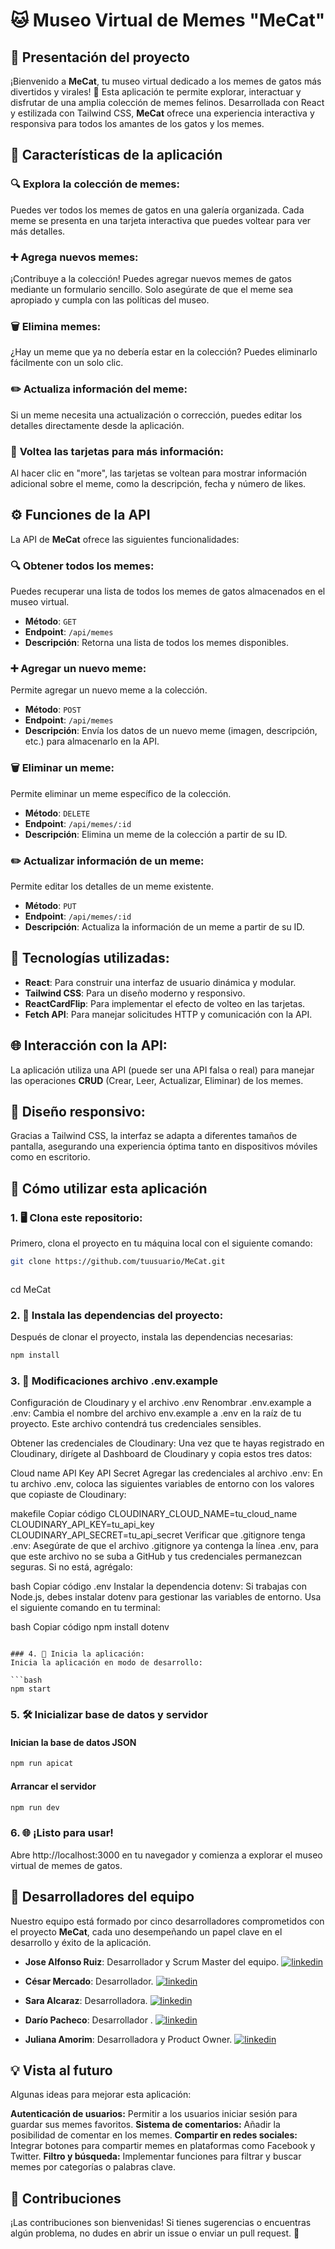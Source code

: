 # 🐱 **Museo Virtual de Memes "MeCat"**

## 📝 **Presentación del proyecto**

¡Bienvenido a **MeCat**, tu museo virtual dedicado a los memes de gatos más divertidos y virales! 🎉 Esta aplicación te permite explorar, interactuar y disfrutar de una amplia colección de memes felinos. Desarrollada con React y estilizada con Tailwind CSS, **MeCat** ofrece una experiencia interactiva y responsiva para todos los amantes de los gatos y los memes.

## 🚀 **Características de la aplicación**

### 🔍 **Explora la colección de memes:**

Puedes ver todos los memes de gatos en una galería organizada. Cada meme se presenta en una tarjeta interactiva que puedes voltear para ver más detalles.

### ➕ **Agrega nuevos memes:**

¡Contribuye a la colección! Puedes agregar nuevos memes de gatos mediante un formulario sencillo. Solo asegúrate de que el meme sea apropiado y cumpla con las políticas del museo.

### 🗑️ **Elimina memes:**

¿Hay un meme que ya no debería estar en la colección? Puedes eliminarlo fácilmente con un solo clic.

### ✏️ **Actualiza información del meme:**

Si un meme necesita una actualización o corrección, puedes editar los detalles directamente desde la aplicación.

### 🔄 **Voltea las tarjetas para más información:**

Al hacer clic en "more", las tarjetas se voltean para mostrar información adicional sobre el meme, como la descripción, fecha y número de likes.

## ⚙️ **Funciones de la API**

La API de **MeCat** ofrece las siguientes funcionalidades:

### 🔍 **Obtener todos los memes:**

Puedes recuperar una lista de todos los memes de gatos almacenados en el museo virtual.

- **Método**: `GET`
- **Endpoint**: `/api/memes`
- **Descripción**: Retorna una lista de todos los memes disponibles.

### ➕ **Agregar un nuevo meme:**

Permite agregar un nuevo meme a la colección.

- **Método**: `POST`
- **Endpoint**: `/api/memes`
- **Descripción**: Envía los datos de un nuevo meme (imagen, descripción, etc.) para almacenarlo en la API.

### 🗑️ **Eliminar un meme:**

Permite eliminar un meme específico de la colección.

- **Método**: `DELETE`
- **Endpoint**: `/api/memes/:id`
- **Descripción**: Elimina un meme de la colección a partir de su ID.

### ✏️ **Actualizar información de un meme:**

Permite editar los detalles de un meme existente.

- **Método**: `PUT`
- **Endpoint**: `/api/memes/:id`
- **Descripción**: Actualiza la información de un meme a partir de su ID.

## 🔧 **Tecnologías utilizadas:**

- **React**: Para construir una interfaz de usuario dinámica y modular.
- **Tailwind CSS**: Para un diseño moderno y responsivo.
- **ReactCardFlip**: Para implementar el efecto de volteo en las tarjetas.
- **Fetch API**: Para manejar solicitudes HTTP y comunicación con la API.

## 🌐 **Interacción con la API:**

La aplicación utiliza una API (puede ser una API falsa o real) para manejar las operaciones **CRUD** (Crear, Leer, Actualizar, Eliminar) de los memes.

## 🎨 **Diseño responsivo:**

Gracias a Tailwind CSS, la interfaz se adapta a diferentes tamaños de pantalla, asegurando una experiencia óptima tanto en dispositivos móviles como en escritorio.

## 🚀 **Cómo utilizar esta aplicación**

### 1. 🖥️ **Clona este repositorio:**

Primero, clona el proyecto en tu máquina local con el siguiente comando:

```bash
git clone https://github.com/tuusuario/MeCat.git
```


```bash git clone https://github.com/jruizndev/memecatmuseum.git
```
cd MeCat

### 2. 🔧 **Instala las dependencias del proyecto:**
Después de clonar el proyecto, instala las dependencias necesarias:

```bash
npm install
```
### 3. 🔩 Modificaciones archivo .env.example
Configuración de Cloudinary y el archivo .env
Renombrar .env.example a .env:
Cambia el nombre del archivo env.example a .env en la raíz de tu proyecto. Este archivo contendrá tus credenciales sensibles.

Obtener las credenciales de Cloudinary:
Una vez que te hayas registrado en Cloudinary, dirígete al Dashboard de Cloudinary y copia estos tres datos:

Cloud name
API Key
API Secret
Agregar las credenciales al archivo .env:
En tu archivo .env, coloca las siguientes variables de entorno con los valores que copiaste de Cloudinary:

makefile
Copiar código
CLOUDINARY_CLOUD_NAME=tu_cloud_name
CLOUDINARY_API_KEY=tu_api_key
CLOUDINARY_API_SECRET=tu_api_secret
Verificar que .gitignore tenga .env:
Asegúrate de que el archivo .gitignore ya contenga la línea .env, para que este archivo no se suba a GitHub y tus credenciales permanezcan seguras. Si no está, agrégalo:

bash
Copiar código
.env
Instalar la dependencia dotenv:
Si trabajas con Node.js, debes instalar dotenv para gestionar las variables de entorno. Usa el siguiente comando en tu terminal:

bash
Copiar código
npm install dotenv
```

### 4. 🚀 Inicia la aplicación:
Inicia la aplicación en modo de desarrollo:

```bash 
npm start
```
### 5. 🛠️ **Inicializar base de datos y servidor**



#### **Inician la base de datos JSON**
```bash
npm run apicat
```
#### Arrancar el servidor
```bash
npm run dev
```

### 6. 🌐 ¡Listo para usar!
Abre http://localhost:3000 en tu navegador y comienza a explorar el museo virtual de memes de gatos.

## 👥 **Desarrolladores del equipo**

Nuestro equipo está formado por cinco desarrolladores comprometidos con el proyecto **MeCat**, cada uno desempeñando un papel clave en el desarrollo y éxito de la aplicación.

- **Jose Alfonso Ruiz**: Desarrollador y Scrum Master del equipo.
[![linkedin](https://img.shields.io/badge/linkedin-0A66C2?style=for-the-badge&logo=linkedin&logoColor=white)](https://www.linkedin.com/in/josealfonsoruiz/)
  
- **César Mercado**: Desarrollador. 
[![linkedin](https://img.shields.io/badge/linkedin-0A66C2?style=for-the-badge&logo=linkedin&logoColor=white)](https://www.linkedin.com/in/cesarmercadoh/)
- **Sara Alcaraz**: Desarrolladora. 
[![linkedin](https://img.shields.io/badge/linkedin-0A66C2?style=for-the-badge&logo=linkedin&logoColor=white)](https://www.linkedin.com/in/saraalcarazvalverde/)
- **Darío Pacheco**: Desarrollador .
[![linkedin](https://img.shields.io/badge/linkedin-0A66C2?style=for-the-badge&logo=linkedin&logoColor=white)](https://www.linkedin.com/in/dario3pacheco/)
- **Juliana Amorim**: Desarrolladora y Product Owner.
[![linkedin](https://img.shields.io/badge/linkedin-0A66C2?style=for-the-badge&logo=linkedin&logoColor=white)](https://www.linkedin.com/in/julianaamrm/)

## 💡 Vista al futuro
Algunas ideas para mejorar esta aplicación:

**Autenticación de usuarios:** Permitir a los usuarios iniciar sesión para guardar sus memes favoritos.
**Sistema de comentarios:** Añadir la posibilidad de comentar en los memes.
**Compartir en redes sociales:** Integrar botones para compartir memes en plataformas como Facebook y Twitter.
**Filtro y búsqueda:** Implementar funciones para filtrar y buscar memes por categorías o palabras clave.

## 🤝 Contribuciones
¡Las contribuciones son bienvenidas! Si tienes sugerencias o encuentras algún problema, no dudes en abrir un issue o enviar un pull request. 🙌
